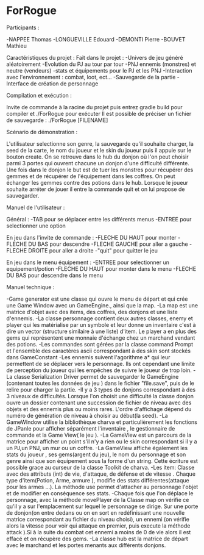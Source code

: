 # ForRogue

Participants :

-NAPPEE Thomas
-LONGUEVILLE Edouard
-DEMONTI Pierre
-BOUVET Mathieu


Caractéristiques du projet :
Fait dans le projet :
-Univers de jeu généré aléatoirement
-Evolution du PJ au tour par tour
-PNJ ennemis (monstres) et neutre (vendeurs)
-stats et équipements pour le PJ et les PNJ
-Interaction avec l'environnement : combat, loot, ect...
-Sauvegarde de la partie
-Interface de création de personnage


Compilation et exécution :

Invite de commande à la racine du projet puis entrez gradle build pour compiler et ./ForRogue pour exécuter
Il est possible de préciser un fichier de sauvegarde : ./ForRogue [FILENAME]

Scénario de démonstration :

L'utilisateur selectionne son genre, la sauvegarde qu'il souhaite charger, la seed de la carte, le nom du joueur et
le skin du joueur puis il appuie sur le bouton create.
On se retrouve dans le hub du donjon où l'on peut choisir parmi 3 portes qui ouvrent chacune un donjon d'une difficulté
différente. Une fois dans le donjon le but est de tuer les monstres pour récupérer des gemmes et de récupérer de
l'équipement dans les coffres. On peut échanger les gemmes contre des potions dans le hub.
Lorsque le joueur souhaite arréter de jouer il entre la commande quit et on lui propose de sauvegarder.


Manuel de l'utilisateur :

Général :
-TAB pour se déplacer entre les différents menus
-ENTREE pour selectionner une option

En jeu dans l'invite de commande :
-FLECHE DU HAUT pour monter
-FLECHE DU BAS pour descendre
-FLECHE GAUCHE pour aller a gauche
-FLECHE DROITE pour aller a droite
-"quit" pour quitter le jeu

En jeu dans le menu équipement :
-ENTREE pour selectionner un equipement/potion
-FLECHE DU HAUT pour monter dans le menu
-FLECHE DU BAS pour descendre dans le menu


Manuel technique :

-Game generator est une classe qui ouvre le menu de départ et qui crée une Game Window avec un GameEngine., ainsi que
la map.
-La map est une matrice d'objet avec des items, des coffres, des donjons et une liste d'ennemis.
-La classe personnage contient deux autres classes, enemy et player qui les matérialise par un symbole et leur donne
un inventaire c'est à dire un vector (structure similaire à une liste) d'item. Le player a en plus des gems qui
représentent une monnaie d'échange chez un marchand vendant des potions.
-Les commandes sont gérées par la classe command Prompt et l'ensemble des caractères ascii correspondant à des skin
sont stockés dans GameConstant
-Les ennemis suivent l'agorithme a* qui leur permettent de se déplacer vers le personnage. Ils ont cependant une limite
de perception du joueur qui les empêches de suivre le joueur de trop loin.
-La classe Serialization Driver permet de sauvegarder le GameEngine (contenant toutes les données de jeu ) dans le
fichier "file.save", puis de le relire pour charger la partie.
-Il y a 3 types de donjons correspondant à des 3 niveaux de difficultés. Lorsque l'on choisit une difficulté la classe
donjon ouvre un dossier contenant une succession de fichier de niveau avec des objets et des ennemis plus ou moins rares.
L'ordre d'affichage dépend du numéro de génération de niveau à choisir au début(la seed).
-La GameWIndow utilise la bibliothèque charva et particulièrement les fonctions de JPanle pour afficher séparément
l'inventaire , le gestionnaire de commande et la Game View( le jeu ).
-La GameView est un parcours de la matrice pour afficher un point s'il n'y a rien ou le skin correspondant si il y a
un PJ,un PNJ, un mur ou un coffre.
-La GameView affiche également les stats du joueur , ses gems(argent du jeu), le nom du personnage et son genre ainsi
que son équipement sous la forme d'un string. Cette écriture est possible grace au curseur de la classe Toolkit
de charva.
-Les item: Classe avec des attributs (int) de vie, d'attaque, de défense et de vitesse . Chaque type d'item(Potion,
Arme, armure ), modifie des stats différentes(attaque pour les armes ...). La méthode use permet d'attacher au
personnage l'objet et de modifier en conséquence ses stats.
-Chaque fois que l'on déplace le personnage, avec la méthode movePlayer de la Classe map on vérifie ce qu'il y a sur
l'emplacement sur lequel le personnage se dirige. Sur une porte de donjon(on entre dedans ou on en sort en redéfinissant
une nouvelle matrice correspondant au fichier du niveau choisi), un ennemi (on vérifie alors la vitesse pour voir qui
attaque en premier, puis execute la méthode attack ).Si à la suite du combat cet ennemi a moins de 0 de vie alors  il
est effacé et on récupère des gems.
-La classe hub est la matrice de départ avec le marchand et les portes menants aux différents donjons.
